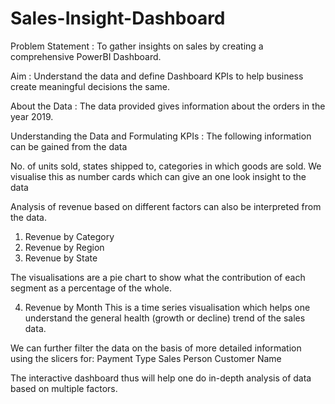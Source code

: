 # Sales-Insight-Dashboard
Problem Statement : To gather insights on sales by creating a comprehensive PowerBI Dashboard.

Aim : Understand the data and define Dashboard KPIs to help business create meaningful decisions the same.

About the Data : The data provided gives information about the orders in the year 2019.

Understanding the Data and Formulating KPIs :
The following information can be gained from the data

No. of units sold, states shipped to, categories in which goods are sold.
We visualise this as number cards which can give an one look insight to the data

Analysis of revenue based on different factors can also be interpreted from the data. 
1. Revenue by Category
2. Revenue by Region
3. Revenue by State 

The visualisations are a pie chart to show what the contribution of each segment as a percentage of the whole.

4. Revenue by Month
This is a time series visualisation which helps one understand the general health (growth or decline) trend of the sales data.

We can further filter the data on the basis of more detailed information using the slicers for:
Payment Type 
Sales Person
Customer Name

The interactive dashboard thus will help one do in-depth analysis of data based on multiple factors.
